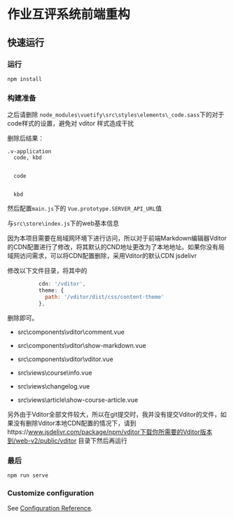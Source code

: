 # 作业互评系统前端重构


## 快速运行


### 运行

```
npm install
```


### 构建准备

之后请删除 `node_modules\vuetify\src\styles\elements\_code.sass`下的对于code样式的设置，避免对 vditor 样式造成干扰

删除后结果：

```
.v-application
  code, kbd


  code


  kbd

```

然后配置`main.js`下的 `Vue.prototype.SERVER_API_URL`值

与`src\store\index.js`下的web基本信息



因为本项目需要在局域网环境下进行访问，所以对于前端Markdown编辑器Vditor的CDN配置进行了修改，将其默认的CND地址更改为了本地地址。如果你没有局域网访问需求，可以将CDN配置删除，采用Vditor的默认CDN jsdelivr

修改以下文件目录，将其中的

```js
          cdn: '/vditor',
          theme: {
            path: '/vditor/dist/css/content-theme'
          },
```

删除即可。


- src\components\vditor\comment.vue

- src\components\vditor\show-markdown.vue

- src\components\vditor\vditor.vue

- src\views\course\info.vue

- src\views\changelog.vue

- src\views\article\show-course-article.vue


另外由于Vditor全部文件较大，所以在git提交时，我并没有提交Vditor的文件，如果没有删除Vditor本地CDN配置的情况下，请到https://www.jsdelivr.com/package/npm/vditor下载你所需要的Vditor版本到/web-v2/public/vditor 目录下然后再运行


### 最后

```
npm run serve
```


### Customize configuration
See [Configuration Reference](https://cli.vuejs.org/config/).
